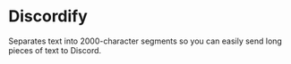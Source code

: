 # Discordify
 Separates text into 2000-character segments so you can easily send long pieces of text to Discord.
